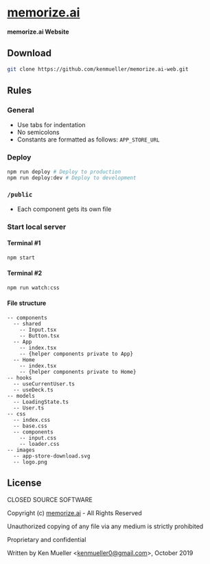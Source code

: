 # [memorize.ai](https://memorize.ai)

**memorize.ai Website**

## Download

```bash
git clone https://github.com/kenmueller/memorize.ai-web.git
```

## Rules

### General

- Use tabs for indentation
- No semicolons
- Constants are formatted as follows: `APP_STORE_URL`

### Deploy

```bash
npm run deploy # Deploy to production
npm run deploy:dev # Deploy to development
```

### `/public`

- Each component gets its own file

### Start local server

#### Terminal #1

```bash
npm start
```

#### Terminal #2

```bash
npm run watch:css
```

#### File structure

```
-- components
  -- shared
    -- Input.tsx
	-- Button.tsx
  -- App
    -- index.tsx
	-- {helper components private to App}
  -- Home
    -- index.tsx
	-- {helper components private to Home}
-- hooks
  -- useCurrentUser.ts
  -- useDeck.ts
-- models
  -- LoadingState.ts
  -- User.ts
-- css
  -- index.css
  -- base.css
  -- components
    -- input.css
	-- loader.css
-- images
  -- app-store-download.svg
  -- logo.png
```

## License

CLOSED SOURCE SOFTWARE

Copyright (c) [memorize.ai](https://memorize.ai) - All Rights Reserved

Unauthorized copying of any file via any medium is strictly prohibited

Proprietary and confidential

Written by Ken Mueller <[kenmueller0@gmail.com](mailto:kenmueller0@gmail.com)>, October 2019
